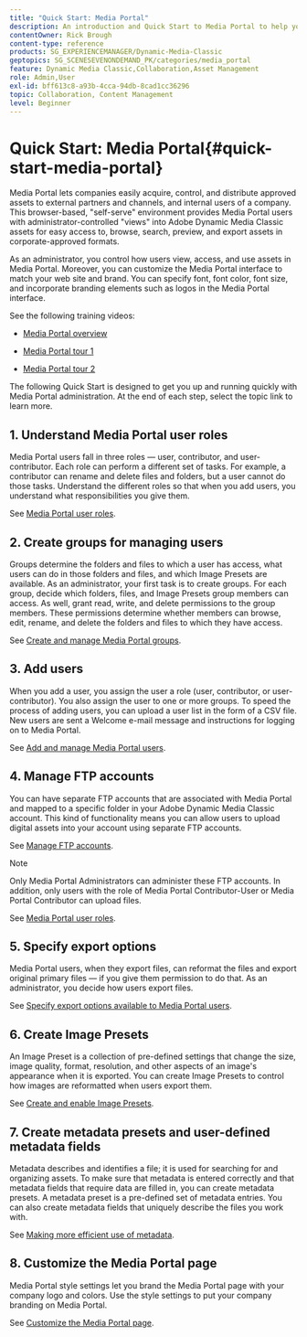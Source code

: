 ```yaml
---
title: "Quick Start: Media Portal"
description: An introduction and Quick Start to Media Portal to help you get up and running quickly with Media Portal techniques and administration in Adobe Dynamic Media Classic.
contentOwner: Rick Brough
content-type: reference
products: SG_EXPERIENCEMANAGER/Dynamic-Media-Classic
geptopics: SG_SCENESEVENONDEMAND_PK/categories/media_portal
feature: Dynamic Media Classic,Collaboration,Asset Management
role: Admin,User
exl-id: bff613c8-a93b-4cca-94db-8cad1cc36296
topic: Collaboration, Content Management
level: Beginner
---
```

# Quick Start: Media Portal{#quick-start-media-portal}

Media Portal lets companies easily acquire, control, and distribute approved assets to external partners and channels, and internal users of a company. This browser-based, "self-serve" environment provides Media Portal users with administrator-controlled "views" into Adobe Dynamic Media Classic assets for easy access to, browse, search, preview, and export assets in corporate-approved formats.

As an administrator, you control how users view, access, and use assets in Media Portal. Moreover, you can customize the Media Portal interface to match your web site and brand. You can specify font, font color, font size, and incorporate branding elements such as logos in the Media Portal interface.

See the following training videos:

* [Media Portal overview](https://s7d5.scene7.com/s7viewers/html5/VideoViewer.html?videoserverurl=https://s7d5.scene7.com/is/content/&emailurl=https://s7d5.scene7.com/s7/emailFriend&serverUrl=https://s7d5.scene7.com/is/image/&config=Scene7SharedAssets/Universal_HTML5_Video&contenturl=https://s7d5.scene7.com/skins/&asset=S7tutorials/544_mp_overview1_converted%20renamed_Done-AVS)

* [Media Portal tour 1](https://s7d5.scene7.com/s7viewers/html5/VideoViewer.html?videoserverurl=https://s7d5.scene7.com/is/content/&emailurl=https://s7d5.scene7.com/s7/emailFriend&serverUrl=https://s7d5.scene7.com/is/image/&config=Scene7SharedAssets/Universal_HTML5_Video&contenturl=https://s7d5.scene7.com/skins/&asset=S7tutorials/545_mp_tour1_user_converted%20renamed_Done-AVS)

* [Media Portal tour 2](https://s7d5.scene7.com/s7viewers/html5/VideoViewer.html?videoserverurl=https://s7d5.scene7.com/is/content/&emailurl=https://s7d5.scene7.com/s7/emailFriend&serverUrl=https://s7d5.scene7.com/is/image/&config=Scene7SharedAssets/Universal_HTML5_Video&contenturl=https://s7d5.scene7.com/skins/&asset=S7tutorials/546_mp_tour2_admin_converted%20renamed_Done-AVS)

The following Quick Start is designed to get you up and running quickly with Media Portal administration. At the end of each step, select the topic link to learn more.

## 1. Understand Media Portal user roles

Media Portal users fall in three roles — user, contributor, and user-contributor. Each role can perform a different set of tasks. For example, a contributor can rename and delete files and folders, but a user cannot do those tasks. Understand the different roles so that when you add users, you understand what responsibilities you give them.

See [Media Portal user roles](media-portal-user-roles.md#media_portal_user_roles).

## 2. Create groups for managing users

Groups determine the folders and files to which a user has access, what users can do in those folders and files, and which Image Presets are available. As an administrator, your first task is to create groups. For each group, decide which folders, files, and Image Presets group members can access. As well, grant read, write, and delete permissions to the group members. These permissions determine whether members can browse, edit, rename, and delete the folders and files to which they have access.

See [Create and manage Media Portal groups](creating-media-portal-groups.md#creating_and_managing_media_portal_groups).

## 3. Add users

When you add a user, you assign the user a role (user, contributor, or user-contributor). You also assign the user to one or more groups. To speed the process of adding users, you can upload a user list in the form of a CSV file. New users are sent a Welcome e-mail message and instructions for logging on to Media Portal.

See [Add and manage Media Portal users](adding-media-portal-users.md#adding_and_managing_media_portal_users).

## 4. Manage FTP accounts

You can have separate FTP accounts that are associated with Media Portal and mapped to a specific folder in your Adobe Dynamic Media Classic account. This kind of functionality means you can allow users to upload digital assets into your account using separate FTP accounts.

See [Manage FTP accounts](ftp-accounts.md#managing_ftp_accounts).

>[!NOTE]
>
>Only Media Portal Administrators can administer these FTP accounts. In addition, only users with the role of Media Portal Contributor-User or Media Portal Contributor can upload files.

See [Media Portal user roles](media-portal-user-roles.md#media_portal_user_roles).

## 5. Specify export options

Media Portal users, when they export files, can reformat the files and export original primary files — if you give them permission to do that. As an administrator, you decide how users export files.

See [Specify export options available to Media Portal users](specifying-export-options-available-media.md#specifying_export_options_available_to_media_portal_users).

## 6. Create Image Presets

An Image Preset is a collection of pre-defined settings that change the size, image quality, format, resolution, and other aspects of an image's appearance when it is exported. You can create Image Presets to control how images are reformatted when users export them.

See [Create and enable Image Presets](creating-enabling-image-presets.md#creating_and_enabling_image_presets).

## 7. Create metadata presets and user-defined metadata fields

Metadata describes and identifies a file; it is used for searching for and organizing assets. To make sure that metadata is entered correctly and that metadata fields that require data are filled in, you can create metadata presets. A metadata preset is a pre-defined set of metadata entries. You can also create metadata fields that uniquely describe the files you work with.

See [Making more efficient use of metadata](making-efficient-metadata.md#making_more_efficient_use_of_metadata).

## 8. Customize the Media Portal page

Media Portal style settings let you brand the Media Portal page with your company logo and colors. Use the style settings to put your company branding on Media Portal.

See [Customize the Media Portal page](customizing-media-portal-screen.md#customizing_the_media_portal_screen).

